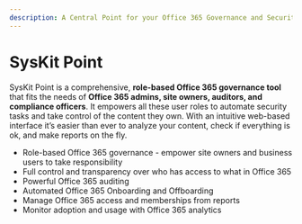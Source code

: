 ```yaml
---
description: A Central Point for your Office 365 Governance and Security
---
```


# SysKit Point

SysKit Point is a comprehensive, **role-based Office 365 governance tool** that fits the needs of **Office 365 admins, site owners, auditors, and compliance officers**. It empowers all these user roles to automate security tasks and take control of the content they own. With an intuitive web-based interface it’s easier than ever to analyze your content, check if everything is ok, and make reports on the fly.

* Role-based Office 365 governance - empower site owners and business users to take responsibility 
* Full control and transparency over who has access to what in Office 365
* Powerful Office 365 auditing 
* Automated Office 365 Onboarding and Offboarding
* Manage Office 365 access and memberships from reports
* Monitor adoption and usage with Office 365 analytics 

